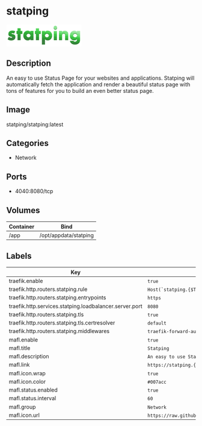# statping

![Logo](images/statping.png)

## Description
An easy to use Status Page for your websites and applications. Statping will automatically fetch the application and render a beautiful status page with tons of features for you to build an even better status page.

## Image
statping/statping:latest

## Categories
- Network

## Ports
- 4040:8080/tcp

## Volumes
| Container | Bind |
|-----------|------|
| /app | /opt/appdata/statping |

## Labels
| Key | Value |
|-----|-------|
| traefik.enable | ```true``` |
| traefik.http.routers.statping.rule | ```Host(`statping.{$TRAEFIK_INGRESS_DOMAIN}`)``` |
| traefik.http.routers.statping.entrypoints | ```https``` |
| traefik.http.services.statping.loadbalancer.server.port | ```8080``` |
| traefik.http.routers.statping.tls | ```true``` |
| traefik.http.routers.statping.tls.certresolver | ```default``` |
| traefik.http.routers.statping.middlewares | ```traefik-forward-auth``` |
| mafl.enable | ```true``` |
| mafl.title | ```Statping``` |
| mafl.description | ```An easy to use Status Page for your websites and applications.``` |
| mafl.link | ```https://statping.{$TRAEFIK_INGRESS_DOMAIN}``` |
| mafl.icon.wrap | ```true``` |
| mafl.icon.color | ```#007acc``` |
| mafl.status.enabled | ```true``` |
| mafl.status.interval | ```60``` |
| mafl.group | ```Network``` |
| mafl.icon.url | ```https://raw.githubusercontent.com/xneo1/portainer_templates/master/Images/statping.png``` |

